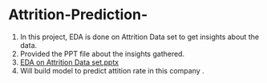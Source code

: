 # Attrition-Prediction-
1. In this project, EDA is done on Attrition Data set to get insights about the data. 
2. Provided the PPT file about the insights gathered.
3. [EDA on  Attrition Data set.pptx](https://github.com/SreeKavyadurbaka/Attrition-Prediction-/files/8747656/EDA.on.Attrition.Data.set.pptx)
4. Will build model to predict attition rate in this company .
